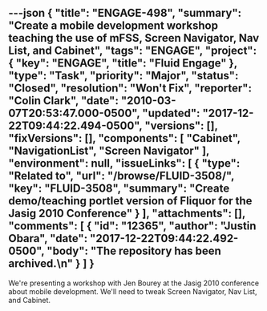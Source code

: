 ---json
{
  "title": "ENGAGE-498",
  "summary": "Create a mobile development workshop teaching the use of mFSS, Screen Navigator, Nav List, and Cabinet",
  "tags": "ENGAGE",
  "project": {
    "key": "ENGAGE",
    "title": "Fluid Engage"
  },
  "type": "Task",
  "priority": "Major",
  "status": "Closed",
  "resolution": "Won't Fix",
  "reporter": "Colin Clark",
  "date": "2010-03-07T20:53:47.000-0500",
  "updated": "2017-12-22T09:44:22.494-0500",
  "versions": [],
  "fixVersions": [],
  "components": [
    "Cabinet",
    "NavigationList",
    "Screen Navigator"
  ],
  "environment": null,
  "issueLinks": [
    {
      "type": "Related to",
      "url": "/browse/FLUID-3508/",
      "key": "FLUID-3508",
      "summary": "Create demo/teaching portlet version of Fliquor for the Jasig 2010 Conference"
    }
  ],
  "attachments": [],
  "comments": [
    {
      "id": "12365",
      "author": "Justin Obara",
      "date": "2017-12-22T09:44:22.492-0500",
      "body": "The repository has been archived.\n"
    }
  ]
}
---
We're presenting a workshop with Jen Bourey at the Jasig 2010 conference about mobile development. We'll need to tweak Screen Navigator, Nav List, and Cabinet.

        